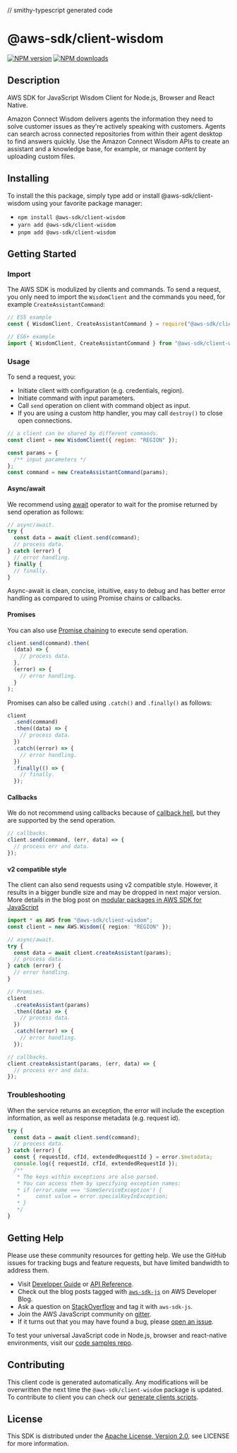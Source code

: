 // smithy-typescript generated code

# @aws-sdk/client-wisdom

[![NPM version](https://img.shields.io/npm/v/@aws-sdk/client-wisdom/latest.svg)](https://www.npmjs.com/package/@aws-sdk/client-wisdom)
[![NPM downloads](https://img.shields.io/npm/dm/@aws-sdk/client-wisdom.svg)](https://www.npmjs.com/package/@aws-sdk/client-wisdom)

## Description

AWS SDK for JavaScript Wisdom Client for Node.js, Browser and React Native.

<p>Amazon Connect Wisdom delivers agents the information they need to solve customer issues as they're actively
speaking with customers. Agents can search across connected repositories from within their agent desktop
to find answers quickly. Use the Amazon Connect Wisdom APIs to create an assistant and a knowledge base, for example, or manage content by uploading custom files.</p>

## Installing

To install the this package, simply type add or install @aws-sdk/client-wisdom
using your favorite package manager:

- `npm install @aws-sdk/client-wisdom`
- `yarn add @aws-sdk/client-wisdom`
- `pnpm add @aws-sdk/client-wisdom`

## Getting Started

### Import

The AWS SDK is modulized by clients and commands.
To send a request, you only need to import the `WisdomClient` and
the commands you need, for example `CreateAssistantCommand`:

```js
// ES5 example
const { WisdomClient, CreateAssistantCommand } = require("@aws-sdk/client-wisdom");
```

```ts
// ES6+ example
import { WisdomClient, CreateAssistantCommand } from "@aws-sdk/client-wisdom";
```

### Usage

To send a request, you:

- Initiate client with configuration (e.g. credentials, region).
- Initiate command with input parameters.
- Call `send` operation on client with command object as input.
- If you are using a custom http handler, you may call `destroy()` to close open connections.

```js
// a client can be shared by different commands.
const client = new WisdomClient({ region: "REGION" });

const params = {
  /** input parameters */
};
const command = new CreateAssistantCommand(params);
```

#### Async/await

We recommend using [await](https://developer.mozilla.org/en-US/docs/Web/JavaScript/Reference/Operators/await)
operator to wait for the promise returned by send operation as follows:

```js
// async/await.
try {
  const data = await client.send(command);
  // process data.
} catch (error) {
  // error handling.
} finally {
  // finally.
}
```

Async-await is clean, concise, intuitive, easy to debug and has better error handling
as compared to using Promise chains or callbacks.

#### Promises

You can also use [Promise chaining](https://developer.mozilla.org/en-US/docs/Web/JavaScript/Guide/Using_promises#chaining)
to execute send operation.

```js
client.send(command).then(
  (data) => {
    // process data.
  },
  (error) => {
    // error handling.
  }
);
```

Promises can also be called using `.catch()` and `.finally()` as follows:

```js
client
  .send(command)
  .then((data) => {
    // process data.
  })
  .catch((error) => {
    // error handling.
  })
  .finally(() => {
    // finally.
  });
```

#### Callbacks

We do not recommend using callbacks because of [callback hell](http://callbackhell.com/),
but they are supported by the send operation.

```js
// callbacks.
client.send(command, (err, data) => {
  // process err and data.
});
```

#### v2 compatible style

The client can also send requests using v2 compatible style.
However, it results in a bigger bundle size and may be dropped in next major version. More details in the blog post
on [modular packages in AWS SDK for JavaScript](https://aws.amazon.com/blogs/developer/modular-packages-in-aws-sdk-for-javascript/)

```ts
import * as AWS from "@aws-sdk/client-wisdom";
const client = new AWS.Wisdom({ region: "REGION" });

// async/await.
try {
  const data = await client.createAssistant(params);
  // process data.
} catch (error) {
  // error handling.
}

// Promises.
client
  .createAssistant(params)
  .then((data) => {
    // process data.
  })
  .catch((error) => {
    // error handling.
  });

// callbacks.
client.createAssistant(params, (err, data) => {
  // process err and data.
});
```

### Troubleshooting

When the service returns an exception, the error will include the exception information,
as well as response metadata (e.g. request id).

```js
try {
  const data = await client.send(command);
  // process data.
} catch (error) {
  const { requestId, cfId, extendedRequestId } = error.$metadata;
  console.log({ requestId, cfId, extendedRequestId });
  /**
   * The keys within exceptions are also parsed.
   * You can access them by specifying exception names:
   * if (error.name === 'SomeServiceException') {
   *     const value = error.specialKeyInException;
   * }
   */
}
```

## Getting Help

Please use these community resources for getting help.
We use the GitHub issues for tracking bugs and feature requests, but have limited bandwidth to address them.

- Visit [Developer Guide](https://docs.aws.amazon.com/sdk-for-javascript/v3/developer-guide/welcome.html)
  or [API Reference](https://docs.aws.amazon.com/AWSJavaScriptSDK/v3/latest/index.html).
- Check out the blog posts tagged with [`aws-sdk-js`](https://aws.amazon.com/blogs/developer/tag/aws-sdk-js/)
  on AWS Developer Blog.
- Ask a question on [StackOverflow](https://stackoverflow.com/questions/tagged/aws-sdk-js) and tag it with `aws-sdk-js`.
- Join the AWS JavaScript community on [gitter](https://gitter.im/aws/aws-sdk-js-v3).
- If it turns out that you may have found a bug, please [open an issue](https://github.com/aws/aws-sdk-js-v3/issues/new/choose).

To test your universal JavaScript code in Node.js, browser and react-native environments,
visit our [code samples repo](https://github.com/aws-samples/aws-sdk-js-tests).

## Contributing

This client code is generated automatically. Any modifications will be overwritten the next time the `@aws-sdk/client-wisdom` package is updated.
To contribute to client you can check our [generate clients scripts](https://github.com/aws/aws-sdk-js-v3/tree/main/scripts/generate-clients).

## License

This SDK is distributed under the
[Apache License, Version 2.0](http://www.apache.org/licenses/LICENSE-2.0),
see LICENSE for more information.
